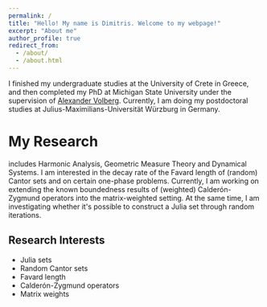 ```yaml
---
permalink: /
title: "Hello! My name is Dimitris. Welcome to my webpage!"
excerpt: "About me"
author_profile: true
redirect_from: 
  - /about/
  - /about.html
---
```


I finished my undergraduate studies at the University of Crete in Greece, and then completed my PhD at Michigan State University under the supervision of [Alexander Volberg](https://www.researchgate.net/profile/Alexander-Volberg). Currently, I am doing my postdoctoral studies at Julius-Maximilians-Universität Würzburg in Germany.

My Research
======
includes Harmonic Analysis, Geometric Measure Theory and Dynamical Systems. I am interested in the decay rate of the Favard length of (random) Cantor sets and on certain one-phase problems. Currently, I am working on extending the known boundedness results of (weighted) Calderón-Zygmund operators into the matrix-weighted setting. At the same time, I am investigating whether it's possible to construct a Julia set through random iterations.

Research Interests
------
- Julia sets
- Random Cantor sets
- Favard length
- Calderón-Zygmund operators
- Matrix weights
